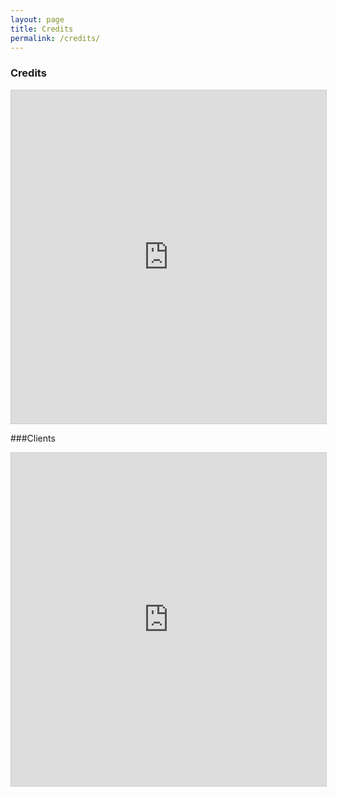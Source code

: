```yaml
---
layout: page
title: Credits
permalink: /credits/
---
```


### Credits

<iframe class="airtable-embed" src="https://airtable.com/embed/shrB4oG49PNi4zn1i?backgroundColor=gray&viewControls=on" frameborder="0" onmousewheel="" width="100%" height="533" style="background: transparent; border: 1px solid #ccc;"></iframe>

###Clients

<iframe class="airtable-embed" src="https://airtable.com/embed/shr91gPORBt2cZvBR?backgroundColor=gray&viewControls=on" frameborder="0" onmousewheel="" width="100%" height="533" style="background: transparent; border: 1px solid #ccc;"></iframe>